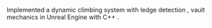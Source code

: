 Implemented a dynamic climbing system with ledge detection , vault mechanics in Unreal Engine with C++ .
